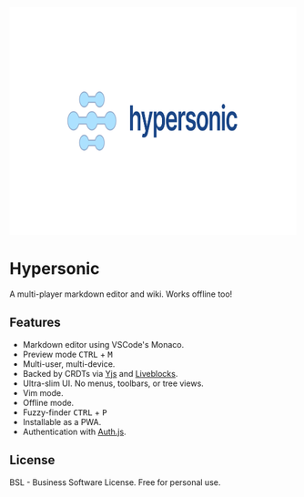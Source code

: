 <img src="static/banner.svg" alt="logo" height="400"/>

# Hypersonic

A multi-player markdown editor and wiki. Works offline too!

## Features

- Markdown editor using VSCode's Monaco.
- Preview mode <kbd>CTRL</kbd> + <kbd>M</kbd>
- Multi-user, multi-device.
- Backed by CRDTs via [Yjs](https://yjs.dev) and [Liveblocks](https://liveblocks.io/document/yjs).
- Ultra-slim UI. No menus, toolbars, or tree views.
- Vim mode.
- Offline mode.
- Fuzzy-finder <kbd>CTRL</kbd> + <kbd>P</kbd>
- Installable as a PWA.
- Authentication with [Auth.js](https://authjs.dev).

## License

BSL - Business Software License. Free for personal use.
